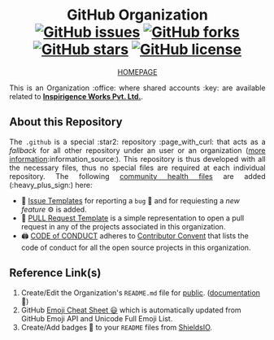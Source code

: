 <h1 align = "center">
  GitHub Organization<br>
  <a href="https://github.com/pOrgz-dev/.github/issues"><img alt="GitHub issues" src="https://img.shields.io/github/issues/pOrgz-dev/.github?logo=github&style=plastic"></a>
  <a href="https://github.com/pOrgz-dev/.github/network"><img alt="GitHub forks" src="https://img.shields.io/github/forks/pOrgz-dev/.github?logo=github&style=plastic"></a>
  <a href="https://github.com/pOrgz-dev/.github/stargazers"><img alt="GitHub stars" src="https://img.shields.io/github/stars/pOrgz-dev/.github?logo=github&style=plastic"></a>
  <a href="https://github.com/pOrgz-dev/.github/blob/master/LICENSE"><img alt="GitHub license" src="https://img.shields.io/github/license/pOrgz-dev/.github?logo=git&style=plastic"></a>
</h1>

<p align = "center"><a href = "https://inspirigenceworks.com/">HOMEPAGE</a></p>

<p align = "justify">This is an Organization :office: where shared accounts :key: are available related to <a href = "https://github.com/Inspirigence-Works-Private-Limited"><b>Inspirigence Works Pvt. Ltd.</b></a>.</p>

## About this Repository

<p align = "justify">The <code>.github</code> is a special :star2: repository :page_with_curl: that acts as a <i>fallback</i> for all other repository under an user or an organization (<a href = "https://www.freecodecamp.org/news/how-to-use-the-dot-github-repository/">more information</a>:information_source:). This repository is thus developed with all the necessary files, thus no special files are required at each individual repository. The following <a href = "https://docs.github.com/en/communities/setting-up-your-project-for-healthy-contributions/creating-a-default-community-health-file">community health files</a> are added (:heavy_plus_sign:) here:</p>

* :toolbox: [Issue Templates](.github/ISSUE_TEMPLATE) for reporting a `bug` :bug: and for requiesting a *new feature* :gear: is added.
* :nut_and_bolt: [PULL Request Template](.github/PULL_REQUEST_TEMPLATE.md) is a simple representation to open a pull request in any of the projects associated in this organization.
* :printer: [CODE of CONDUCT](.github/CODE_OF_CONDUCT.md) adheres to [Contributor Convent](https://www.contributor-covenant.org/) that lists the code of conduct for all the open source projects in this organization.

## Reference Link(s)
1. Create/Edit the Organization's `README.md` file for [public](profile/README.md). ([documentation](https://docs.github.com/en/organizations/collaborating-with-groups-in-organizations/customizing-your-organizations-profile):notebook_with_decorative_cover:)
2. GitHub [Emoji Cheat Sheet :smiley:](https://github.com/ikatyang/emoji-cheat-sheet/blob/master/README.md) which is automatically updated from GitHub Emoji API and Unicode Full Emoji List.
3. Create/Add badges :beginner: to your `README` files from [ShieldsIO](https://shields.io/).
